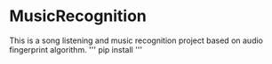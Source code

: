 # MusicRecognition
This is a song listening and music recognition project based on audio fingerprint algorithm.
'''
pip install
'''
